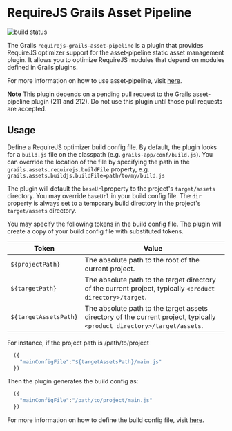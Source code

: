 RequireJS Grails Asset Pipeline
===============================
![build status](https://travis-ci.org/Grails-Plugin-Consortium/requirejs-grails-asset-pipeline.svg)

The Grails `requirejs-grails-asset-pipeline` is a plugin that provides RequireJS optimizer support for the asset-pipeline static asset management plugin.  It allows you to optimize RequireJS modules that depend on modules defined in Grails plugins.

For more information on how to use asset-pipeline, visit [here](http://www.github.com/bertramdev/asset-pipeline).

**Note** This plugin depends on a pending pull request to the Grails asset-pipeline plugin (211 and 212).  Do not use this plugin until those pull requests are accepted.

Usage
-----
Define a RequireJS optimizer build config file.  By default, the plugin looks for a `build.js` file on the classpath (e.g. `grails-app/conf/build.js`).  You can override the location of the file by specifying the path in the `grails.assets.requirejs.buildFile` property, e.g. `grails.assets.buildjs.buildFile=path/to/my/build.js`

The plugin will default the `baseUrl`property to the project's `target/assets` directory.  You may override `baseUrl` in your build config file.  The `dir` property is always set to a temporary build directory in the project's `target/assets` directory.

You may specify the following tokens in the build config file.  The plugin will create a copy of your build config file with substituted tokens.

| Token | Value  |
| ------------- | ------------- |
| `${projectPath}` | The absolute path to the root of the current project. |
| `${targetPath}` | The absolute path to the target directory of the current project, typically `<product directory>/target`. |
| `${targetAssetsPath}` | The absolute path to the target assets directory of the current project, typically `<product directory>/target/assets`. |

For instance, if the project path is /path/to/project
```js
  ({
    "mainConfigFile":"${targetAssetsPath}/main.js"
  })
```
Then the plugin generates the build config as:
```js
  ({
    "mainConfigFile":"/path/to/project/main.js"
  })
```

For more information on how to define the build config file, visit [here](https://github.com/jrburke/r.js/blob/master/build/example.build.js).

